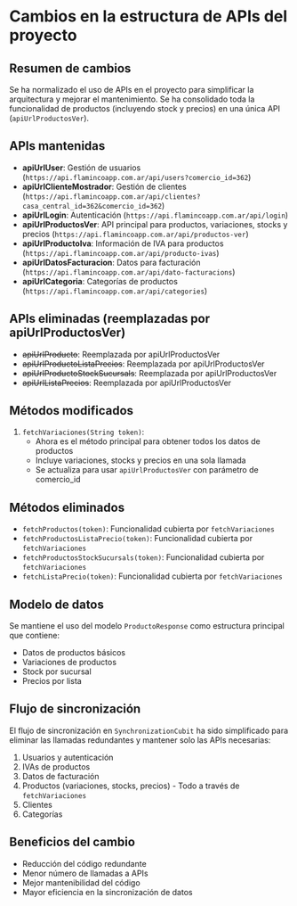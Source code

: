 # Cambios en la estructura de APIs del proyecto

## Resumen de cambios
Se ha normalizado el uso de APIs en el proyecto para simplificar la arquitectura y mejorar el mantenimiento. Se ha consolidado toda la funcionalidad de productos (incluyendo stock y precios) en una única API (`apiUrlProductosVer`).

## APIs mantenidas
- **apiUrlUser**: Gestión de usuarios (`https://api.flamincoapp.com.ar/api/users?comercio_id=362`)
- **apiUrlClienteMostrador**: Gestión de clientes (`https://api.flamincoapp.com.ar/api/clientes?casa_central_id=362&comercio_id=362`)
- **apiUrlLogin**: Autenticación (`https://api.flamincoapp.com.ar/api/login`)
- **apiUrlProductosVer**: API principal para productos, variaciones, stocks y precios (`https://api.flamincoapp.com.ar/api/productos-ver`)
- **apiUrlProductoIva**: Información de IVA para productos (`https://api.flamincoapp.com.ar/api/producto-ivas`)
- **apiUrlDatosFacturacion**: Datos para facturación (`https://api.flamincoapp.com.ar/api/dato-facturacions`)
- **apiUrlCategoria**: Categorías de productos (`https://api.flamincoapp.com.ar/api/categories`)

## APIs eliminadas (reemplazadas por apiUrlProductosVer)
- ~~apiUrlProducto~~: Reemplazada por apiUrlProductosVer
- ~~apiUrlProductoListaPrecios~~: Reemplazada por apiUrlProductosVer
- ~~apiUrlProductoStockSucursals~~: Reemplazada por apiUrlProductosVer
- ~~apiUrlListaPrecios~~: Reemplazada por apiUrlProductosVer

## Métodos modificados
1. `fetchVariaciones(String token)`: 
   - Ahora es el método principal para obtener todos los datos de productos
   - Incluye variaciones, stocks y precios en una sola llamada
   - Se actualiza para usar `apiUrlProductosVer` con parámetro de comercio_id

## Métodos eliminados
- `fetchProductos(token)`: Funcionalidad cubierta por `fetchVariaciones`
- `fetchProductosListaPrecio(token)`: Funcionalidad cubierta por `fetchVariaciones`
- `fetchProductosStockSucursals(token)`: Funcionalidad cubierta por `fetchVariaciones`
- `fetchListaPrecio(token)`: Funcionalidad cubierta por `fetchVariaciones`

## Modelo de datos
Se mantiene el uso del modelo `ProductoResponse` como estructura principal que contiene:
- Datos de productos básicos
- Variaciones de productos
- Stock por sucursal
- Precios por lista

## Flujo de sincronización
El flujo de sincronización en `SynchronizationCubit` ha sido simplificado para eliminar las llamadas redundantes y mantener solo las APIs necesarias:
1. Usuarios y autenticación
2. IVAs de productos
3. Datos de facturación
4. Productos (variaciones, stocks, precios) - Todo a través de `fetchVariaciones`
5. Clientes
6. Categorías

## Beneficios del cambio
- Reducción del código redundante
- Menor número de llamadas a APIs
- Mejor mantenibilidad del código
- Mayor eficiencia en la sincronización de datos